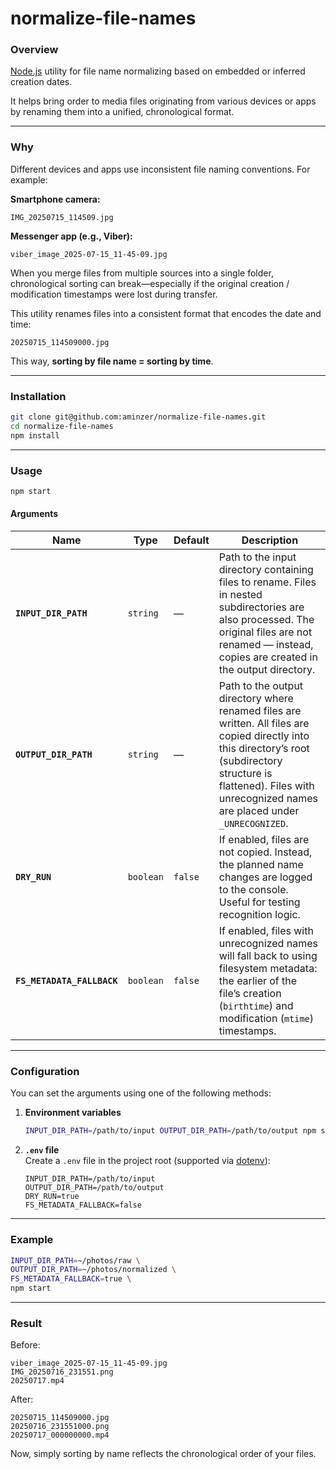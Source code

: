 # normalize-file-names

### Overview

[Node.js](https://nodejs.org) utility for file name normalizing based on embedded or inferred creation dates.

It helps bring order to media files originating from various devices or apps by renaming them into a unified, chronological format.

---

### Why

Different devices and apps use inconsistent file naming conventions.
For example:

**Smartphone camera:**

```
IMG_20250715_114509.jpg
```

**Messenger app (e.g., Viber):**

```
viber_image_2025-07-15_11-45-09.jpg
```

When you merge files from multiple sources into a single folder, chronological sorting can break—especially if the original creation / modification timestamps were lost during transfer.

This utility renames files into a consistent format that encodes the date and time:

```
20250715_114509000.jpg
```

This way, **sorting by file name = sorting by time**.

---

### Installation

```bash
git clone git@github.com:aminzer/normalize-file-names.git
cd normalize-file-names
npm install
```

---

### Usage

```bash
npm start
```

#### Arguments

| Name                       | Type      | Default | Description                                                                                                                                                                                                                   |
| -------------------------- | --------- | ------- | ----------------------------------------------------------------------------------------------------------------------------------------------------------------------------------------------------------------------------- |
| **`INPUT_DIR_PATH`**       | `string`  | —       | Path to the input directory containing files to rename. Files in nested subdirectories are also processed. The original files are not renamed — instead, copies are created in the output directory.                          |
| **`OUTPUT_DIR_PATH`**      | `string`  | —       | Path to the output directory where renamed files are written. All files are copied directly into this directory’s root (subdirectory structure is flattened). Files with unrecognized names are placed under `_UNRECOGNIZED`. |
| **`DRY_RUN`**              | `boolean` | `false` | If enabled, files are not copied. Instead, the planned name changes are logged to the console. Useful for testing recognition logic.                                                                                          |
| **`FS_METADATA_FALLBACK`** | `boolean` | `false` | If enabled, files with unrecognized names will fall back to using filesystem metadata: the earlier of the file’s creation (`birthtime`) and modification (`mtime`) timestamps.                                                |

---

### Configuration

You can set the arguments using one of the following methods:

1. **Environment variables**
   ```bash
   INPUT_DIR_PATH=/path/to/input OUTPUT_DIR_PATH=/path/to/output npm start
   ```

2. **`.env` file**  
   Create a `.env` file in the project root (supported via [dotenv](https://www.npmjs.com/package/dotenv)):

   ```env
   INPUT_DIR_PATH=/path/to/input
   OUTPUT_DIR_PATH=/path/to/output
   DRY_RUN=true
   FS_METADATA_FALLBACK=false
   ```

---

### Example

```bash
INPUT_DIR_PATH=~/photos/raw \
OUTPUT_DIR_PATH=~/photos/normalized \
FS_METADATA_FALLBACK=true \
npm start
```

---

### Result

Before:
```
viber_image_2025-07-15_11-45-09.jpg
IMG_20250716_231551.png
20250717.mp4
```

After:
```
20250715_114509000.jpg
20250716_231551000.png
20250717_000000000.mp4
```

Now, simply sorting by name reflects the chronological order of your files.
